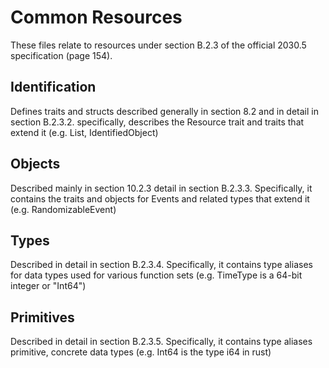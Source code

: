 # Common Resources

These files relate to resources under section B.2.3 of the official 2030.5 specification (page 154).

## Identification

Defines traits and structs described generally in section 8.2 and in detail in section B.2.3.2. specifically, describes the Resource trait and traits that extend it (e.g. List, IdentifiedObject)

## Objects

Described mainly in section 10.2.3 detail in section B.2.3.3. Specifically, it contains the traits and objects for Events and related types that extend it (e.g. RandomizableEvent)

## Types

Described in detail in section B.2.3.4. Specifically, it contains type aliases for data types used for various function sets (e.g. TimeType is a 64-bit integer or "Int64")

## Primitives

Described in detail in section B.2.3.5. Specifically, it contains type aliases primitive, concrete data types (e.g. Int64 is the type i64 in rust)